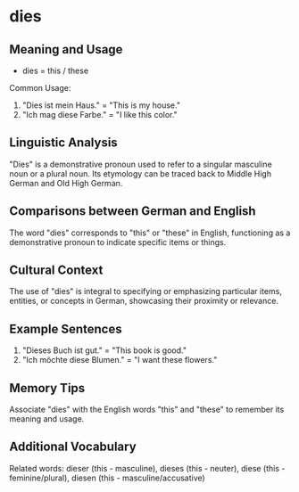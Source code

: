 # dies
## Meaning and Usage
* dies = this / these

Common Usage:
1. "Dies ist mein Haus." = "This is my house."
2. "Ich mag diese Farbe." = "I like this color."

## Linguistic Analysis
"Dies" is a demonstrative pronoun used to refer to a singular masculine noun or a plural noun. Its etymology can be traced back to Middle High German and Old High German.

## Comparisons between German and English
The word "dies" corresponds to "this" or "these" in English, functioning as a demonstrative pronoun to indicate specific items or things.

## Cultural Context
The use of "dies" is integral to specifying or emphasizing particular items, entities, or concepts in German, showcasing their proximity or relevance.

## Example Sentences
1. "Dieses Buch ist gut." = "This book is good."
2. "Ich möchte diese Blumen." = "I want these flowers."

## Memory Tips
Associate "dies" with the English words "this" and "these" to remember its meaning and usage.

## Additional Vocabulary
Related words: dieser (this - masculine), dieses (this - neuter), diese (this - feminine/plural), diesen (this - masculine/accusative)